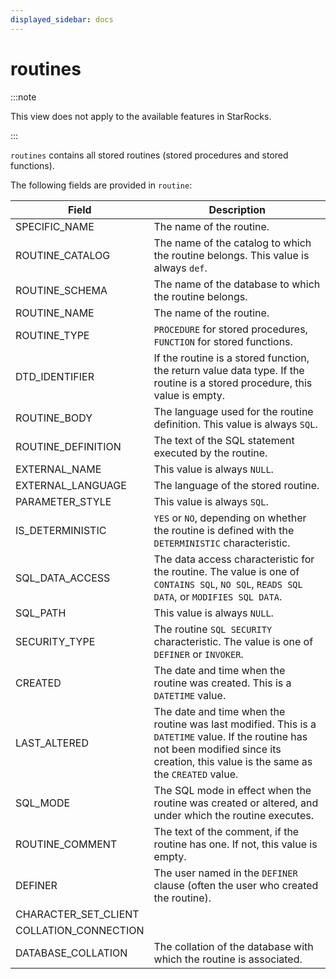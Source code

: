 ```yaml
---
displayed_sidebar: docs
---
```


# routines

:::note

This view does not apply to the available features in StarRocks.

:::

`routines` contains all stored routines (stored procedures and stored functions).

The following fields are provided in `routine`:

| **Field**            | **Description**                                              |
| -------------------- | ------------------------------------------------------------ |
| SPECIFIC_NAME        | The name of the routine.                                     |
| ROUTINE_CATALOG      | The name of the catalog to which the routine belongs. This value is always `def`. |
| ROUTINE_SCHEMA       | The name of the database to which the routine belongs.       |
| ROUTINE_NAME         | The name of the routine.                                     |
| ROUTINE_TYPE         | `PROCEDURE` for stored procedures, `FUNCTION` for stored functions. |
| DTD_IDENTIFIER       | If the routine is a stored function, the return value data type. If the routine is a stored procedure, this value is empty. |
| ROUTINE_BODY         | The language used for the routine definition. This value is always `SQL`. |
| ROUTINE_DEFINITION   | The text of the SQL statement executed by the routine.       |
| EXTERNAL_NAME        | This value is always `NULL`.                                 |
| EXTERNAL_LANGUAGE    | The language of the stored routine.                          |
| PARAMETER_STYLE      | This value is always `SQL`.                                  |
| IS_DETERMINISTIC     | `YES` or `NO`, depending on whether the routine is defined with the `DETERMINISTIC` characteristic. |
| SQL_DATA_ACCESS      | The data access characteristic for the routine. The value is one of `CONTAINS SQL`, `NO SQL`, `READS SQL DATA`, or `MODIFIES SQL DATA`. |
| SQL_PATH             | This value is always `NULL`.                                 |
| SECURITY_TYPE        | The routine `SQL SECURITY` characteristic. The value is one of `DEFINER` or `INVOKER`. |
| CREATED              | The date and time when the routine was created. This is a `DATETIME` value. |
| LAST_ALTERED         | The date and time when the routine was last modified. This is a `DATETIME` value. If the routine has not been modified since its creation, this value is the same as the `CREATED` value. |
| SQL_MODE             | The SQL mode in effect when the routine was created or altered, and under which the routine executes. |
| ROUTINE_COMMENT      | The text of the comment, if the routine has one. If not, this value is empty. |
| DEFINER              | The user named in the `DEFINER` clause (often the user who created the routine). |
| CHARACTER_SET_CLIENT |                                                              |
| COLLATION_CONNECTION |                                                              |
| DATABASE_COLLATION   | The collation of the database with which the routine is associated. |